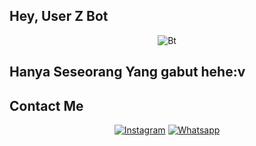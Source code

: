 ## Hey, User Z Bot
<p align="center"><img src="https://s4.gifyu.com/images/20210316_004856.gif" alt="Bt">

## Hanya Seseorang Yang gabut hehe:v

## Contact Me

<p align="center">
<a href="https://instagram.com/im_ditzyy"><img title="Instagram" src="https://img.shields.io/badge/Ditzyy-Gans-brightgreen?style=for-the-badge&logo=instagram"></a>
<a href="http://api.whatsapp.com/send?phone=628988293493"><img title="Whatsapp" src="https://img.shields.io/badge/WhatsApp-owner-red?style=for-the-badge&logo=WhatsApp"></a>
</p>


